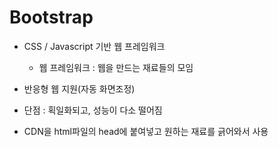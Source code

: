 # Bootstrap

* CSS / Javascript 기반 웹 프레임워크
  * 웹 프레임워크 : 웹을 만드는 재료들의 모임

* 반응형 웹 지원(자동 화면조정)

* 단점 : 획일화되고, 성능이 다소 떨어짐

* CDN을 html파일의 head에 붙여넣고 원하는 재료를 긁어와서 사용